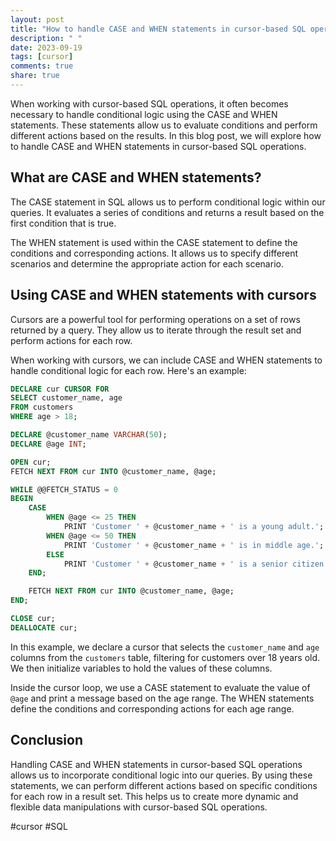 ```yaml
---
layout: post
title: "How to handle CASE and WHEN statements in cursor-based SQL operations"
description: " "
date: 2023-09-19
tags: [cursor]
comments: true
share: true
---
```


When working with cursor-based SQL operations, it often becomes necessary to handle conditional logic using the CASE and WHEN statements. These statements allow us to evaluate conditions and perform different actions based on the results. In this blog post, we will explore how to handle CASE and WHEN statements in cursor-based SQL operations.

## What are CASE and WHEN statements?

The CASE statement in SQL allows us to perform conditional logic within our queries. It evaluates a series of conditions and returns a result based on the first condition that is true.

The WHEN statement is used within the CASE statement to define the conditions and corresponding actions. It allows us to specify different scenarios and determine the appropriate action for each scenario.

## Using CASE and WHEN statements with cursors

Cursors are a powerful tool for performing operations on a set of rows returned by a query. They allow us to iterate through the result set and perform actions for each row.

When working with cursors, we can include CASE and WHEN statements to handle conditional logic for each row. Here's an example:

```sql
DECLARE cur CURSOR FOR
SELECT customer_name, age
FROM customers
WHERE age > 18;

DECLARE @customer_name VARCHAR(50);
DECLARE @age INT;

OPEN cur;
FETCH NEXT FROM cur INTO @customer_name, @age;

WHILE @@FETCH_STATUS = 0
BEGIN
    CASE
        WHEN @age <= 25 THEN
            PRINT 'Customer ' + @customer_name + ' is a young adult.';
        WHEN @age <= 50 THEN
            PRINT 'Customer ' + @customer_name + ' is in middle age.';
        ELSE
            PRINT 'Customer ' + @customer_name + ' is a senior citizen.';
    END;

    FETCH NEXT FROM cur INTO @customer_name, @age;
END;

CLOSE cur;
DEALLOCATE cur;
```

In this example, we declare a cursor that selects the `customer_name` and `age` columns from the `customers` table, filtering for customers over 18 years old. We then initialize variables to hold the values of these columns.

Inside the cursor loop, we use a CASE statement to evaluate the value of `@age` and print a message based on the age range. The WHEN statements define the conditions and corresponding actions for each age range.

## Conclusion

Handling CASE and WHEN statements in cursor-based SQL operations allows us to incorporate conditional logic into our queries. By using these statements, we can perform different actions based on specific conditions for each row in a result set. This helps us to create more dynamic and flexible data manipulations with cursor-based SQL operations.

#cursor #SQL